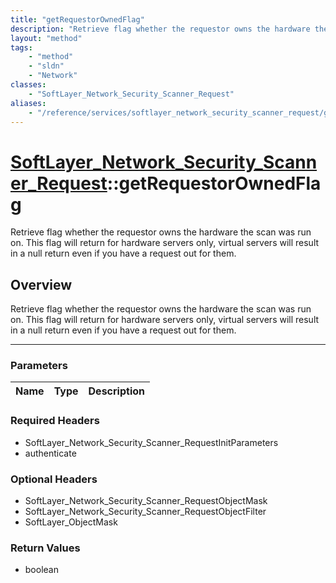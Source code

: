 ```yaml
---
title: "getRequestorOwnedFlag"
description: "Retrieve flag whether the requestor owns the hardware the scan was run on. This flag will  return for hardware servers o... "
layout: "method"
tags:
    - "method"
    - "sldn"
    - "Network"
classes:
    - "SoftLayer_Network_Security_Scanner_Request"
aliases:
    - "/reference/services/softlayer_network_security_scanner_request/getRequestorOwnedFlag"
---
```

# [SoftLayer_Network_Security_Scanner_Request](/reference/services/SoftLayer_Network_Security_Scanner_Request)::getRequestorOwnedFlag

Retrieve flag whether the requestor owns the hardware the scan was run on. This flag will  return for hardware servers only, virtual servers will result in a null return even if you have  a request out for them.


## Overview 
Retrieve flag whether the requestor owns the hardware the scan was run on. This flag will  return for hardware servers only, virtual servers will result in a null return even if you have  a request out for them.

-----

### Parameters 
|Name | Type | Description |
| --- | --- | --- |


### Required Headers
* SoftLayer_Network_Security_Scanner_RequestInitParameters
* authenticate


### Optional Headers
* SoftLayer_Network_Security_Scanner_RequestObjectMask
* SoftLayer_Network_Security_Scanner_RequestObjectFilter
* SoftLayer_ObjectMask

### Return Values
* boolean




